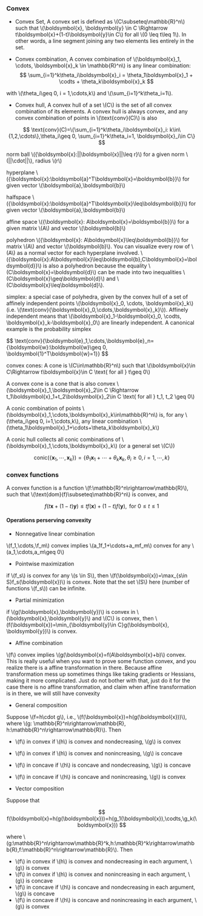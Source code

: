 ### Convex

- Convex Set, A convex set is defined as \\(C\subseteq\mathbb{R}^n\\) such that 
\\(\boldsymbol{x}, \boldsymbol{y} \in C \Rightarrow t\boldsymbol{x}+(1-t)\boldsymbol{y}\in C\\) for 
all \\(0 \leq t\leq 1\\). In other words, a line segment joining any two elements lies entirely in 
the set.

- Convex combination, A convex combination of \\(\boldsymbol{x}_1, \cdots, \boldsymbol{x}_k \in \mathbb{R}^n\\) 
is any linear combination: 
$$
\sum_{i=1}^k\theta_i\boldsymbol{x}_i = \theta_1\boldsymbol{x}_1 + \codts + \theta_k\boldsymbol{x}_k
$$

with \\(\theta_i\geq 0, i = 1,\cdots,k\\) and \\(\sum_{i=1}^k\theta_i=1\\).

- Convex hull, A convex hull of a set \\(C\\) is the set of all convex combination of its elements. 
A convex hull is always convex, and any convex combination of points in \\(\text{conv}(C)\\) is also 

$$
\text{conv}(C)=\{\sum_{i=1}^k\theta_i\boldsymbol{x}_i: k\in\{1,2,\cdots\},\theta_i\geq 0, \sum_{i=1}^k\theta_i=1, \boldsymbol{x}_i\in C\}
$$

norm ball \\(\{\boldsymbol{x}:\|\|\boldsymbol{x}\|\|\leq r\}\\) for a given norm \\(\|\|\cdot\|\|\\), radius \\(r\\)

hyperplane \\(\{\boldsymbol{x}:\boldsymbol{a}^T\boldsymbol{x}=\boldsymbol{b}\}\\) for given vector \\(\boldsymbol{a},\boldsymbol{b}\\)

halfspace \\(\{\boldsymbol{x}:\boldsymbol{a}^T\boldsymbol{x}\leq\boldsymbol{b}\}\\) for given vector \\(\boldsymbol{a},\boldsymbol{b}\\)

affine space \\(\{\boldsymbol{x}: A\boldsymbol{x}=\boldsymbol{b}\}\\) for a given matrix \\(A\\) and vector \\(\boldsymbol{b}\\)

polyhedron \\(\{\boldsymbol{x}: A\boldsymbol{x}\leq\boldsymbol{b}\}\\) for matrix \\(A\\) and vector \\(\boldsymbol{b}\\). 
You can visualize every row of \\(A\\) as a normal vector for each hyperplane involved. 
\\(\{\boldsymbol{x}:A\boldsymbol{x}\leq\boldsymbol{b},C\boldsymbol{x}=\boldsymbol{d}\}\\) is also a polyhedron 
because the equality \\(C\boldsymbol{x}=\boldsymbol{d}\\) can be made into two inequalities 
\\(C\boldsymbol{x}\geq\boldsymbol{d}\\) and \\(C\boldsymbol{x}\leq\boldsymbol{d}\\).

simplex: a special case of polyhedra, given by the convex hull of a set of affinely independent points 
\\(\boldsymbol{x}_0, \cdots, \boldsymbol{x}_k\\) (i.e. \\(\text{conv}\{\boldsymbol{x}_0,\cdots,\boldsymbol{x}_k\}\\)). 
Affinely independent means that \\(\boldsymbol{x}_1-\boldsymbol{x}_0, \codts, \boldsymbol{x}_k-\boldsymbol{x}_0\\) 
are linearly independent. A canonical example is the probability simplex

$$
\text{conv}\{\boldsymbol{e}_1,\cdots,\boldsymbol{e}_n\=\{\boldsymbol{w}:\boldsymbol{w}\geq 0, \boldsymbol{1}^T\boldsymbol{w}=1\}}
$$

convex cones: A cone is \\(C\in\mathbb{R}^n\\) such that \\(\boldsymbol{x}\in C\Rightarrow t\boldsymbol{x}\in C \text{ for all } t\geq 0\\)

A convex cone is a cone that is also convex \\(\boldsymbol{x}_1,\boldsymbol{x}_2\in C \Rightarrow t_1\boldsymbol{x}_1+t_2\boldsymbol{x}_2\in C \text{ for all } t_1, t_2 \geq 0\\)

A conic combination of points \\(\boldsymbol{x}_1,\cdots,\boldsymbol{x}_k\in\mathbb{R}^n\\) is, for any 
\\(\theta_i\geq 0, i=1,\cdots,k\\), any linear combination \\(\theta_1\boldsymbol{x}_1+\cdots+\theta_k\boldsymbol{x}_k\\)

A conic hull collects all conic combinations of \\(\boldsymbol{x}_1,\cdots,\boldsymbol{x}_k\\) (or a general set \\(C\\))

$$
\text{conic}(\{\boldsymbol{x}_1,\cdots,\boldsymbol{x}_k\})=\{\theta_1\boldsymbol{x}_1+\cdots+\theta_k\boldsymbol{x}_k, \theta_i\geq 0, i=1,\cdots, k\}
$$

### convex functions

A convex function is a function \\(f:\mathbb{R}^n\rightarrow\mathbb{R}\\), such that \\(\text{dom}(f)\subseteq\mathbb{R}^n\\) 
is convex, and 

$$
f(t\boldsymbol{x}+(1-t)\boldsymbol{y})\leq tf(\boldsymbol{x})+(1-t)f(\boldsymbol{y}), \text{ for } 0\leq t\leq 1
$$

#### Operations perserving convexity

- Nonnegative linear combination

\\(f_1,\cdots,\f_m\\) convex implies \\(a_1f_1+\cdots+a_mf_m\\) convex for any \\(a_1,\cdots,a_m\geq 0\\)

- Pointwise maximization

if \\(f_s\\) is convex for any \\(s \in S\\), then \\(f(\boldsymbol{x})=\max_{s\in S}f_s(\boldsymbol{x})\\) 
is convex. Note that the set \\(S\\) here (number of functions \\(f_s\\)) can be infinite.

- Partial minimization

if \\(g(\boldsymbol{x},\boldsymbol{y})\\) is convex in \\(\boldsymbol{x},\boldsymbol{y}\\) and \\(C\\) 
is convex, then \\(f(\boldsymbol{x})=\min_{\boldsymbol{y}\in C}g(\boldsymbol{x}, \boldsymbol{y})\\) is convex.

- Affine combination

\\(f\\) convex implies \\(g(\boldsymbol{x}=f(A\boldsymbol{x}+b)\\) convex. This is really useful when you want 
to prove some function convex, and you realize there is a affine transformation in there. Because affine 
transformation mess up sometimes things like taking gradients or Hessians, making it more complicated. Just 
do not bother with that, just do it for the case there is no affine transformation, and claim when affine 
transformation is in there, we will still have convexity

- General composition

Suppose \\(f=h\cdot g\\), i.e., \\(f(\boldsymbol{x})=h(g(\boldsymbol{x}))\\), where 
\\(g: \mathbb{R}^n\rightarrow\mathbb{R}, h:\mathbb{R}^n\rightarrow\mathbb{R}\\). Then 

- \\(f\\) in convex if \\(h\\) is convex and nondecreasing, \\(g\\) is convex
- \\(f\\) in convex if \\(h\\) is convex and nonincreasing, \\(g\\) is concave
- \\(f\\) in concave if \\(h\\) is concave and nondecreasing, \\(g\\) is concave
- \\(f\\) in concave if \\(h\\) is concave and nonincreasing, \\(g\\) is convex

- Vector composition

Suppose that 

$$
f(\boldsymbol{x}=h(g(\boldsymbol{x}))=h(g_1(\boldsymbol{x}),\codts,\g_k(\boldsymbol{x}))
$$

where \\(g:\mathbb{R}^n\rightarrow\mathbb{R}^k,h:\mathbb{R}^k\rightarrow\mathbb{R},f:\mathbb{R}^n\rightarrow\mathbb{R}\\). Then 

- \\(f\\) in convex if \\(h\\) is convex and nondecreasing in each argument, \\(g\\) is convex
- \\(f\\) in convex if \\(h\\) is convex and nonincreasing in each argument, \\(g\\) is concave
- \\(f\\) in concave if \\(h\\) is concave and nondecreasing in each argument, \\(g\\) is concave
- \\(f\\) in concave if \\(h\\) is concave and nonincreasing in each argument, \\(g\\) is convex


